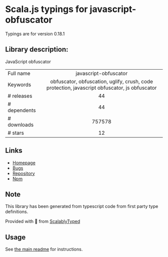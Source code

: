 
# Scala.js typings for javascript-obfuscator

Typings are for version 0.18.1

## Library description:
JavaScript obfuscator

|                    |                 |
| ------------------ | :-------------: |
| Full name          | javascript-obfuscator |
| Keywords           | obfuscator, obfuscation, uglify, crush, code protection, javascript obfuscator, js obfuscator |
| # releases         | 44 |
| # dependents       | 44 |
| # downloads        | 757578 |
| # stars            | 12 |

## Links
- [Homepage](https://github.com/javascript-obfuscator/javascript-obfuscator#readme)
- [Bugs](https://github.com/javascript-obfuscator/javascript-obfuscator/issues)
- [Repository](https://github.com/javascript-obfuscator/javascript-obfuscator)
- [Npm](https://www.npmjs.com/package/javascript-obfuscator)
    


## Note
This library has been generated from typescript code from first party type definitions.

Provided with :purple_heart: from [ScalablyTyped](https://github.com/oyvindberg/ScalablyTyped)

## Usage
See [the main readme](../../readme.md) for instructions.


